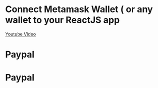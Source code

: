 # Connect Metamask Wallet ( or any wallet to your ReactJS app



 [Youtube Video](https://youtu.be/e0UzwhuPf9U)
# Paypal
# Paypal
